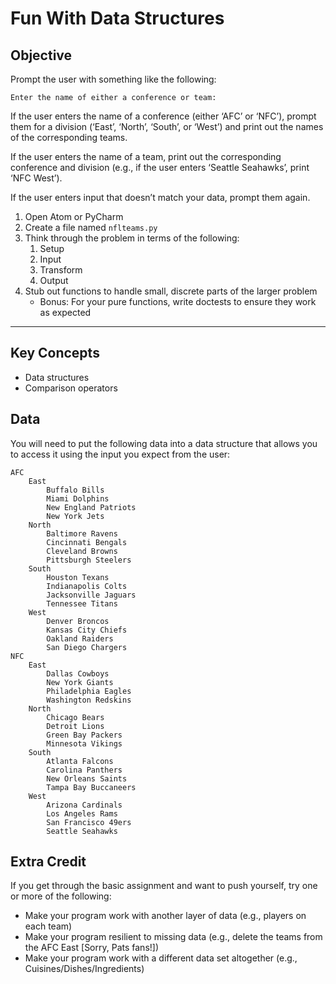 # Fun With Data Structures

## Objective

Prompt the user with something like the following:

    Enter the name of either a conference or team:

If the user enters the name of a conference (either ‘AFC’ or ‘NFC’), prompt them for a division (‘East’, ‘North’, ‘South’, or ‘West’) and print out the names of the corresponding teams.

If the user enters the name of a team, print out the corresponding conference and division (e.g., if the user enters ‘Seattle Seahawks’, print ‘NFC West’).

If the user enters input that doesn’t match your data, prompt them again.

1. Open Atom or PyCharm
1. Create a file named `nflteams.py`
1. Think through the problem in terms of the following:
    1. Setup
    1. Input
    1. Transform
    1. Output
1. Stub out functions to handle small, discrete parts of the larger problem
    - Bonus: For your pure functions, write doctests to ensure they work as expected

------

## Key Concepts

- Data structures
- Comparison operators

## Data

You will need to put the following data into a data structure that allows you to access it using the input you expect from the user:

    AFC
        East
            Buffalo Bills
            Miami Dolphins
            New England Patriots
            New York Jets
        North
            Baltimore Ravens
            Cincinnati Bengals
            Cleveland Browns
            Pittsburgh Steelers
        South
            Houston Texans
            Indianapolis Colts
            Jacksonville Jaguars
            Tennessee Titans
        West
            Denver Broncos
            Kansas City Chiefs
            Oakland Raiders
            San Diego Chargers
    NFC
        East
            Dallas Cowboys
            New York Giants
            Philadelphia Eagles
            Washington Redskins
        North
            Chicago Bears
            Detroit Lions
            Green Bay Packers
            Minnesota Vikings
        South
            Atlanta Falcons
            Carolina Panthers
            New Orleans Saints
            Tampa Bay Buccaneers
        West
            Arizona Cardinals
            Los Angeles Rams
            San Francisco 49ers
            Seattle Seahawks

## Extra Credit

If you get through the basic assignment and want to push yourself, try one or more of the following:

- Make your program work with another layer of data (e.g., players on each team)
- Make your program resilient to missing data (e.g., delete the teams from the AFC East [Sorry, Pats fans!])
- Make your program work with a different data set altogether (e.g., Cuisines/Dishes/Ingredients)
